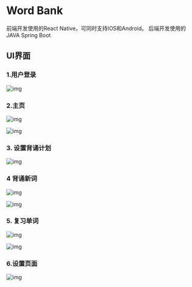 
#  Word Bank
前端开发使用的React Native，可同时支持IOS和Android。
后端开发使用的JAVA Spring Boot

##  UI界面

### 1.用户登录

![img](https://github.com/LastNight1997/wordapp/raw/master/img/用户登录.png)


### 2.主页

![img](https://github.com/LastNight1997/wordapp/raw/master/img/主页1.png)

![img](https://github.com/LastNight1997/wordapp/raw/master/img/主页2.png)

 

###  3. 设置背诵计划

![img](https://github.com/LastNight1997/wordapp/raw/master/img/设置背诵计划.png)

 

### 4  背诵新词

![img](https://github.com/LastNight1997/wordapp/raw/master/img/背诵新词.png)

![img](https://github.com/LastNight1997/wordapp/raw/master/img/背诵新词2.png)

 

 

### 5. 复习单词

![img](https://github.com/LastNight1997/wordapp/raw/master/img/复习单词.png)


![img](https://github.com/LastNight1997/wordapp/raw/master/img/复习单词2.png)

 

 

### 6.设置页面

![img](https://github.com/LastNight1997/wordapp/raw/master/img/设置页面.png)
